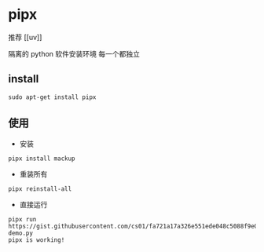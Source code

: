 # pipx

推荐 [[uv]]

隔离的 python 软件安装环境
每一个都独立

## install
```shell
sudo apt-get install pipx
```

## 使用

- 安装
```shell
pipx install mackup
```

- 重装所有
```shell
pipx reinstall-all
```

- 直接运行
```shell
pipx run https://gist.githubusercontent.com/cs01/fa721a17a326e551ede048c5088f9e0f/raw/6bdfbb6e9c1132b1c38fdd2f195d4a24c540c324/pipx-demo.py
pipx is working!
```
